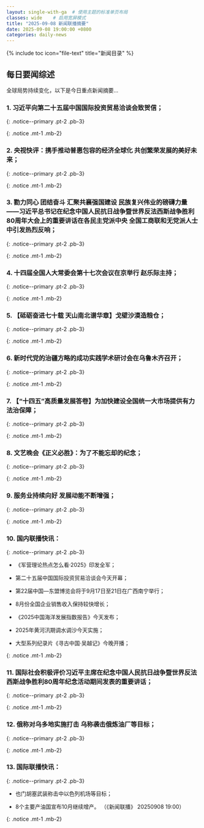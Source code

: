 ```yaml
---
layout: single-with-ga  # 使用主题的标准单页布局
classes: wide    # 启用宽屏模式
title: "2025-09-08 新闻联播摘要"
date: 2025-09-08 19:00:00 +0800
categories: daily-news
---
```


{% include toc icon="file-text" title="新闻目录" %}
   
## 每日要闻综述

全球局势持续变化，以下是今日重点新闻摘要...

### 1. 习近平向第二十五届中国国际投资贸易洽谈会致贺信； 

{: .notice--primary .pt-2 .pb-3}

{: .notice .mt-1 .mb-2}

### 2. 央视快评：携手推动普惠包容的经济全球化 共创繁荣发展的美好未来； 

{: .notice--primary .pt-2 .pb-3}

{: .notice .mt-1 .mb-2}

### 3. 勠力同心 团结奋斗 汇聚共襄强国建设 民族复兴伟业的磅礴力量——习近平总书记在纪念中国人民抗日战争暨世界反法西斯战争胜利80周年大会上的重要讲话在各民主党派中央 全国工商联和无党派人士中引发热烈反响； 

{: .notice--primary .pt-2 .pb-3}

{: .notice .mt-1 .mb-2}

### 4. 十四届全国人大常委会第十七次会议在京举行 赵乐际主持； 

{: .notice--primary .pt-2 .pb-3}

{: .notice .mt-1 .mb-2}

### 5. 【砥砺奋进七十载 天山南北谱华章】戈壁沙漠造粮仓； 

{: .notice--primary .pt-2 .pb-3}

{: .notice .mt-1 .mb-2}

### 6. 新时代党的治疆方略的成功实践学术研讨会在乌鲁木齐召开； 

{: .notice--primary .pt-2 .pb-3}

{: .notice .mt-1 .mb-2}

### 7. 【“十四五”高质量发展答卷】为加快建设全国统一大市场提供有力法治保障； 

{: .notice--primary .pt-2 .pb-3}

{: .notice .mt-1 .mb-2}

### 8. 文艺晚会《正义必胜》：为了不能忘却的纪念； 

{: .notice--primary .pt-2 .pb-3}

{: .notice .mt-1 .mb-2}

### 9. 服务业持续向好 发展动能不断增强； 

{: .notice--primary .pt-2 .pb-3}

{: .notice .mt-1 .mb-2}

### 10. 国内联播快讯： 

{: .notice--primary .pt-2 .pb-3}

- 《军营理论热点怎么看·2025》印发全军；

- 第二十五届中国国际投资贸易洽谈会今天开幕；

- 第22届中国—东盟博览会将于9月17日至21日在广西南宁举行；

- 8月份全国企业销售收入保持较快增长；

- 《2025中国海洋发展指数报告》今天发布；

- 2025年黄河汛期调水调沙今天实施；

- 大型系列纪录片《寻古中国·吴越记》今晚开播；

{: .notice .mt-1 .mb-2}

### 11. 国际社会积极评价习近平主席在纪念中国人民抗日战争暨世界反法西斯战争胜利80周年纪念活动期间发表的重要讲话； 

{: .notice--primary .pt-2 .pb-3}

{: .notice .mt-1 .mb-2}

### 12. 俄称对乌多地实施打击 乌称袭击俄炼油厂等目标； 

{: .notice--primary .pt-2 .pb-3}

{: .notice .mt-1 .mb-2}

### 13. 国际联播快讯： 

{: .notice--primary .pt-2 .pb-3}

- 也门胡塞武装称击中以色列机场等目标；

- 8个主要产油国宣布10月继续增产。 （《新闻联播》 20250908 19:00）

{: .notice .mt-1 .mb-2}